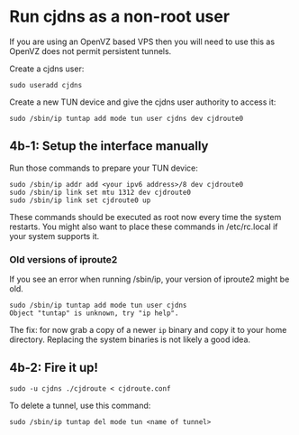 # Run cjdns as a non-root user

If you are using an OpenVZ based VPS then you will need to use this as OpenVZ
does not permit persistent tunnels.

Create a cjdns user:

    sudo useradd cjdns

Create a new TUN device and give the cjdns user authority to access it:

    sudo /sbin/ip tuntap add mode tun user cjdns dev cjdroute0


## 4b-1: Setup the interface manually

Run those commands to prepare your TUN device:

    sudo /sbin/ip addr add <your ipv6 address>/8 dev cjdroute0
    sudo /sbin/ip link set mtu 1312 dev cjdroute0
    sudo /sbin/ip link set cjdroute0 up

These commands should be executed as root now every time the system restarts.
You might also want to place these commands in /etc/rc.local if your system
supports it.

### Old versions of iproute2

If you see an error when running /sbin/ip, your version of iproute2 might be
old.

    sudo /sbin/ip tuntap add mode tun user cjdns
    Object "tuntap" is unknown, try "ip help".

The fix: for now grab a copy of a newer `ip` binary and copy it to your home
directory. Replacing the system binaries is not likely a good idea.

## 4b-2: Fire it up!

    sudo -u cjdns ./cjdroute < cjdroute.conf

To delete a tunnel, use this command:

    sudo /sbin/ip tuntap del mode tun <name of tunnel>
